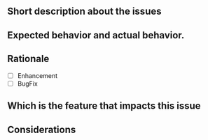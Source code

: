 ## Short description about the issues


## Expected behavior and actual behavior.


## Rationale
- [ ]  Enhancement
- [ ]  BugFix

## Which is the feature that impacts this issue


## Considerations